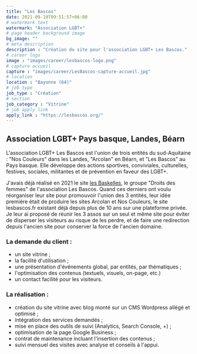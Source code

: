 ```yaml
---
title: "Les Bascos"
date: 2021-09-10T09:51:57+06:00
# watermark text
watermark: "Association LGBT+"
# page header background image
bg_image: ""
# meta description
description : "Création du site pour l'association LGBT+ Les Bascos."
# career logo
image : "images/career/lesbascos-logo.png"
# capture accueil
capture : "images/career/LesBascos-capture-accueil.jpg"
# location
location : "Bayonne (64)"
# job type
job_type : "Création"
# section
job_category : "Vitrine"
# job apply link
apply_link : "https://lesbascos.org/"
---
```



## Association LGBT+ Pays basque, Landes, Béarn
L'association LGBT+ Les Bascos est l'union de trois entités du sud-Aquitaine : "Nos Couleurs" dans les Landes, "Arcolan" en Béarn, et "Les Bascos" au Pays basque. Elle développe des actions sportives, conviviales, culturelles, festives, sociales, militantes et de prévention en faveur des LGBT+. 

J'avais déjà réalisé en 2021 le site [les Baskelles](https://webplusun.fr/references/baskelles/), le groupe "Droits des femmes" de l'association Les Bascos. Quand ces derniers ont voulu réorganiser leur site pour promouvoir l'union des 3 entités, leur idée première était de produire les sites Arcolan et Nos Couleurs, le site lesbascos.fr existant déjà depuis plus de 10 ans sur une plateforme privée. Je leur ai proposé de réunir les 3 assos sur un seul et même site pour éviter de disperser les visiteurs au risque de les perdre, et de faire une redirection depuis l'ancien site pour conserver la force de l'ancien domaine.

### La demande du client :

* un site vitrine ;
* la facilité d'utilisation ;
* une présentation d'événements global, par entités, par thématiques ;
* l'optimisation des contenus (textuels, visuels, on-page, etc.)
* un contact facilité pour les visiteurs.

### La réalisation :

* création du site vitrine avec blog monté sur un CMS Wordpress allégé et optimisé ;
* intégration des services demandés ;
* mise en place des outils de suivi (Analytics, Search Console, +) ;
* optimisation de la page Google Business ;
* contrat de maintenance incluant l'insertion des contenus ;
* suivi mensuel des visites avec analyse et conseils à l'appui.